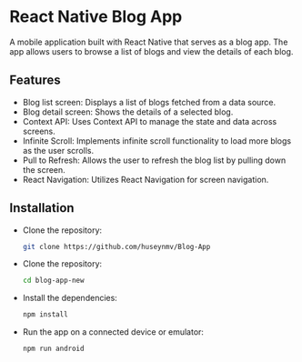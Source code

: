 # React Native Blog App

A mobile application built with React Native that serves as a blog app. The app allows users to browse a list of blogs and view the details of each blog.

## Features

- Blog list screen: Displays a list of blogs fetched from a data source.
- Blog detail screen: Shows the details of a selected blog.
- Context API: Uses Context API to manage the state and data across screens.
- Infinite Scroll: Implements infinite scroll functionality to load more blogs as the user scrolls.
- Pull to Refresh: Allows the user to refresh the blog list by pulling down the screen.
- React Navigation: Utilizes React Navigation for screen navigation.

## Installation

- Clone the repository:

  ```bash
  git clone https://github.com/huseynmv/Blog-App
  ```

- Clone the repository:

  ```bash
  cd blog-app-new 
  ```

  

- Install the dependencies:

  ```bash
  npm install 
  ```

  

- Run the app on a connected device or emulator:
  ```bash
  npm run android
  ```
  

